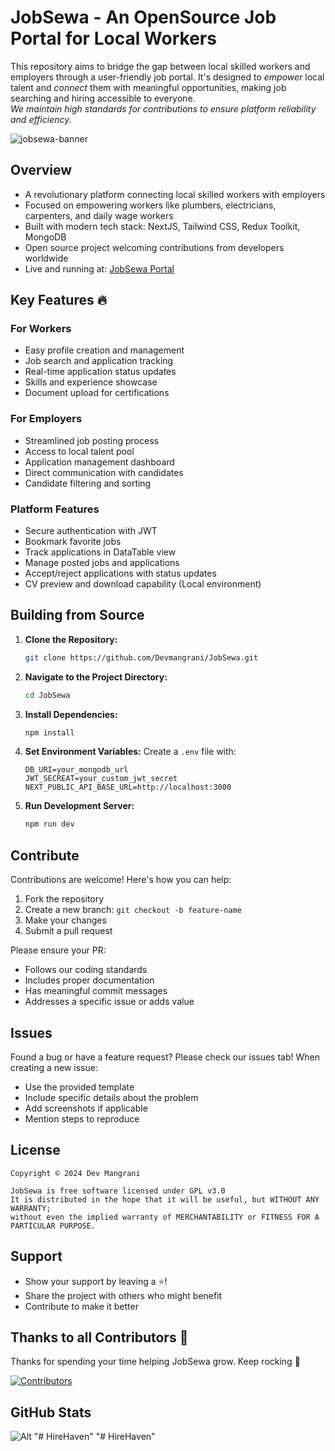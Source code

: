 # JobSewa - An OpenSource Job Portal for Local Workers
This repository aims to bridge the gap between local skilled workers and employers through a user-friendly job portal. It's designed to *empower* local talent and *connect* them with meaningful opportunities, making job searching and hiring accessible to everyone. <br> *We maintain high standards for contributions to ensure platform reliability and efficiency.*

![jobsewa-banner](https://raw.githubusercontent.com/andreasbm/readme/master/assets/lines/colored.png)

## Overview

- A revolutionary platform connecting local skilled workers with employers
- Focused on empowering workers like plumbers, electricians, carpenters, and daily wage workers
- Built with modern tech stack: NextJS, Tailwind CSS, Redux Toolkit, MongoDB
- Open source project welcoming contributions from developers worldwide
- Live and running at: [JobSewa Portal](https://epics-project-jobsearch.vercel.app/)

## Key Features 🔥

### For Workers
- Easy profile creation and management
- Job search and application tracking
- Real-time application status updates
- Skills and experience showcase
- Document upload for certifications

### For Employers
- Streamlined job posting process
- Access to local talent pool
- Application management dashboard
- Direct communication with candidates
- Candidate filtering and sorting

### Platform Features
- Secure authentication with JWT
- Bookmark favorite jobs
- Track applications in DataTable view
- Manage posted jobs and applications
- Accept/reject applications with status updates
- CV preview and download capability (Local environment)

## Building from Source

1. **Clone the Repository:**
   ```bash
   git clone https://github.com/Devmangrani/JobSewa.git
   ```

2. **Navigate to the Project Directory:**
   ```bash
   cd JobSewa
   ```

3. **Install Dependencies:**
   ```bash
   npm install
   ```

4. **Set Environment Variables:**
   Create a `.env` file with:
   ```
   DB_URI=your_mongodb_url
   JWT_SECREAT=your_custom_jwt_secret
   NEXT_PUBLIC_API_BASE_URL=http://localhost:3000
   ```

5. **Run Development Server:**
   ```bash
   npm run dev
   ```

## Contribute

Contributions are welcome! Here's how you can help:

1. Fork the repository
2. Create a new branch: `git checkout -b feature-name`
3. Make your changes
4. Submit a pull request

Please ensure your PR:
- Follows our coding standards
- Includes proper documentation
- Has meaningful commit messages
- Addresses a specific issue or adds value

## Issues

Found a bug or have a feature request? Please check our issues tab! When creating a new issue:
- Use the provided template
- Include specific details about the problem
- Add screenshots if applicable
- Mention steps to reproduce

## License

```
Copyright © 2024 Dev Mangrani

JobSewa is free software licensed under GPL v3.0
It is distributed in the hope that it will be useful, but WITHOUT ANY WARRANTY;
without even the implied warranty of MERCHANTABILITY or FITNESS FOR A PARTICULAR PURPOSE.
```

## Support
- Show your support by leaving a ⭐️!
- Share the project with others who might benefit
- Contribute to make it better

## Thanks to all Contributors 🎉
Thanks for spending your time helping JobSewa grow. Keep rocking 🚀

[![Contributors](https://contrib.rocks/image?repo=Devmangrani/JobSewa)](https://github.com/Devmangrani/JobSewa/graphs/contributors)

## GitHub Stats

![Alt](https://repobeats.axiom.co/api/embed/8cb1ff4c1eeba5b90e8ad7047e9e14d792e5861a.svg "Repobeats analytics image")
"# HireHaven" 
"# HireHaven" 
